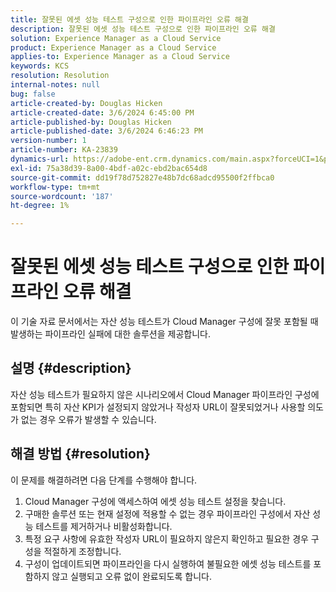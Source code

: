 ```yaml
---
title: 잘못된 에셋 성능 테스트 구성으로 인한 파이프라인 오류 해결
description: 잘못된 에셋 성능 테스트 구성으로 인한 파이프라인 오류 해결
solution: Experience Manager as a Cloud Service
product: Experience Manager as a Cloud Service
applies-to: Experience Manager as a Cloud Service
keywords: KCS
resolution: Resolution
internal-notes: null
bug: false
article-created-by: Douglas Hicken
article-created-date: 3/6/2024 6:45:00 PM
article-published-by: Douglas Hicken
article-published-date: 3/6/2024 6:46:23 PM
version-number: 1
article-number: KA-23839
dynamics-url: https://adobe-ent.crm.dynamics.com/main.aspx?forceUCI=1&pagetype=entityrecord&etn=knowledgearticle&id=f534b49e-e9db-ee11-904d-6045bd006793
exl-id: 75a38d39-8a00-4bdf-a02c-ebd2bac654d8
source-git-commit: dd19f78d752827e48b7dc68adcd95500f2ffbca0
workflow-type: tm+mt
source-wordcount: '187'
ht-degree: 1%

---
```


# 잘못된 에셋 성능 테스트 구성으로 인한 파이프라인 오류 해결


이 기술 자료 문서에서는 자산 성능 테스트가 Cloud Manager 구성에 잘못 포함될 때 발생하는 파이프라인 실패에 대한 솔루션을 제공합니다.

## 설명 {#description}

자산 성능 테스트가 필요하지 않은 시나리오에서 Cloud Manager 파이프라인 구성에 포함되면 특히 자산 KPI가 설정되지 않았거나 작성자 URL이 잘못되었거나 사용할 의도가 없는 경우 오류가 발생할 수 있습니다.

## 해결 방법 {#resolution}


이 문제를 해결하려면 다음 단계를 수행해야 합니다.
1. Cloud Manager 구성에 액세스하여 에셋 성능 테스트 설정을 찾습니다.
2. 구매한 솔루션 또는 현재 설정에 적용할 수 없는 경우 파이프라인 구성에서 자산 성능 테스트를 제거하거나 비활성화합니다.
3. 특정 요구 사항에 유효한 작성자 URL이 필요하지 않은지 확인하고 필요한 경우 구성을 적절하게 조정합니다.
4. 구성이 업데이트되면 파이프라인을 다시 실행하여 불필요한 에셋 성능 테스트를 포함하지 않고 실행되고 오류 없이 완료되도록 합니다.
